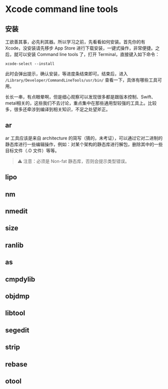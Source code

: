 # Xcode command line tools 

## 安装
工欲善其事，必先利其器。所以学习之前，先看看如何安装。首先你的有 Xcode，没安装请先移步 App Store 进行下载安装，一键式操作，非常便捷。之后，就可以安装 Command line tools 了，打开 Terminal，直接键入如下命令：

```shell
xcode-select --install
```
此时会弹出提示，确认安装，等进度条结束即可。结束后，进入 `/Library/Developer/CommandLineTools/usr/bin/` 查看一下，具体有哪些工具可用。

长长一串，有点眼晕啊，但是细心观察可以发现很多都是跟版本控制、Swift、metal相关的，这些我们不去讨论，重点集中在那些通用型较强的工具上。比较多，很多还牵涉到编译到相关知识，不足之处望斧正。

## ar
ar 工具应该是来自 architecture 的简写（猜的，未考证），可以通过它对二进制的静态库进行一些编辑操作，例如：对某个架构的静态库进行解包，删除其中的一些目标文件（.O 文件）等等。

>⚠️ 注意：必须是 Non-fat 静态库，否则会提示类型错误。

## lipo

## nm

## nmedit

## size

## ranlib

## as

## cmpdylib

## objdmp

## libtool

## segedit

## strip

## rebase

## otool